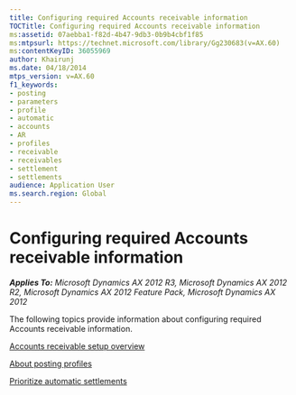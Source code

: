 ```yaml
---
title: Configuring required Accounts receivable information
TOCTitle: Configuring required Accounts receivable information
ms:assetid: 07aebba1-f82d-4b47-9db3-0b9b4cbf1f85
ms:mtpsurl: https://technet.microsoft.com/library/Gg230683(v=AX.60)
ms:contentKeyID: 36055969
author: Khairunj
ms.date: 04/18/2014
mtps_version: v=AX.60
f1_keywords:
- posting
- parameters
- profile
- automatic
- accounts
- AR
- profiles
- receivable
- receivables
- settlement
- settlements
audience: Application User
ms.search.region: Global
---
```


# Configuring required Accounts receivable information 


_**Applies To:** Microsoft Dynamics AX 2012 R3, Microsoft Dynamics AX 2012 R2, Microsoft Dynamics AX 2012 Feature Pack, Microsoft Dynamics AX 2012_

The following topics provide information about configuring required Accounts receivable information.

[Accounts receivable setup overview](accounts-receivable-setup-overview.md)

[About posting profiles](about-posting-profiles.md)

[Prioritize automatic settlements](prioritize-automatic-settlements.md)

  


